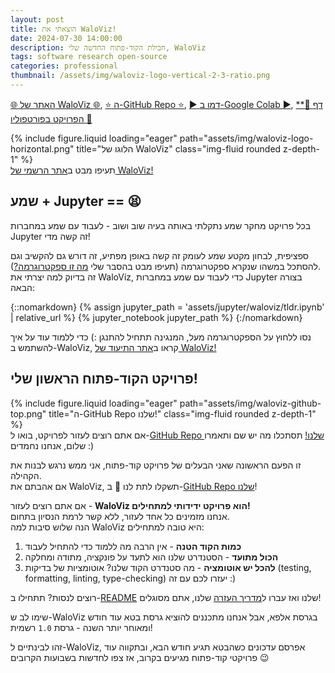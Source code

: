 ```yaml
---
layout: post
title: הוצאתי את WaloViz!
date: 2024-07-30 14:00:00
description: חבילת הקוד-פתוח החדשה שלי, WaloViz
tags: software research open-source
categories: professional
thumbnail: /assets/img/waloviz-logo-vertical-2-3-ratio.png
---
```


[:globe_with_meridians: האתר של WaloViz :globe_with_meridians:](https://waloviz.com), [:star: ה-GitHub Repo :star:](https://github.com/AlonKellner/waloviz/), [:arrow_forward: דמו ב-Google Colab :arrow_forward:](https://colab.research.google.com/drive/1euQCxaNlTg0pGvXz6d7RSoDhM3B1k7dy), [\*\*:bust_in_silhouette: דף הפרויקט בפורטפוליו :bust_in_silhouette:](../../../projects/open-source_2024-07-25_waloviz)

<div class="row">
    <div class="col-sm mt-3 mt-md-0">
        {% include figure.liquid loading="eager" path="assets/img/waloviz-logo-horizontal.png" title="הלוגו של WaloViz" class="img-fluid rounded z-depth-1" %}
    </div>
</div>
<div class="caption">
    תעיפו מבט ב<a href="https://waloviz.com">אתר הרשמי של WaloViz!</a>
</div>

## שמע + Jupyter == :tired_face:

בכל פרויקט מחקר שמע נתקלתי באותה בעיה שוב ושוב - לעבוד עם שמע במחברות Jupyter זה קשה מדי!

ספציפית, לבחון מקטע שמע לעומק זה קשה באופן מפתיע, זה דורש גם להקשיב וגם להסתכל במשהו שנקרא ספקטרוגרמה (תעיפו מבט בהסבר שלי [מה זו ספקטרוגרמה?](../projects/open-source_2024-07-25_waloviz/#whats-a-spectrogram)).  
זה בדיוק למה יצרתי את WaloViz, כדי לעבוד עם שמע במחברות Jupyter בצורה הבאה:

{::nomarkdown}
{% assign jupyter_path = 'assets/jupyter/waloviz/tldr.ipynb' | relative_url %}
{% jupyter_notebook jupyter_path %}
{:/nomarkdown}

נסו ללחוץ על הספקטרוגרמה מעל, המנגינה תתחיל להתנגן :)
כדי ללמוד עוד על איך להשתמש ב-WaloViz, קראו ב[אתר התיעוד של WaloViz!](https://waloviz.com)

## פרויקט הקוד-פתוח הראשון שלי!

<div class="row">
    <div class="col-sm mt-3 mt-md-0">
        {% include figure.liquid loading="eager" path="assets/img/waloviz-github-top.png" title="ה-GitHub Repo שלנו!" class="img-fluid rounded z-depth-1" %}
    </div>
</div>
<div class="caption">
    אם אתם רוצים לעזור לפרויקט, בואו ל-<a href="https://github.com/AlonKellner/waloviz/">GitHub Repo שלנו!</a> תסתכלו מה יש שם ותאמרו שלום, אנחנו נחמדים :)
</div>

זו הפעם הראשונה שאני הבעלים של פרויקט קוד-פתוח, אני ממש נרגש לבנות את הקהילה.  
אם אהבתם את WaloViz, תשקלו לתת לנו :star2: ב-[GitHub Repo שלנו](https://github.com/AlonKellner/waloviz/)!

אם אתם רוצים לעזור - **WaloViz הוא פרויקט ידידותי למתחילים!**  
אנחנו מזמינים כל אחד לעזור, ללא קשר לרמת הנסיון בתחום.  
הנה שלוש סיבות למה WaloViz היא טובה למתחילים:

1. **כמות הקוד הטנה** - אין הרבה מה ללמוד כדי להתחיל לעבוד
2. **הכול מתועד** - הסטנדרט שלנו הוא לתעד על פונקציה, מתודה ומחלקה
3. **להכל יש אוטומציה** - מה סטנדרט הקוד שלנו? אוטומציות של בדיקות (testing, formatting, linting, type-checking) יעזרו לכם עם זה :)

רוצים לנסות? תתחילו ב-[README](https://github.com/AlonKellner/waloviz/) שלנו ואז עברו ל[מדריך העזרה](https://github.com/AlonKellner/waloviz/blob/main/CONTRIBUTING.md) שלנו, אתם מסוגלים!

שימו לב ש-WaloViz בגרסת אלפא, אבל אנחנו מתכננים להוציא גרסת בטא עוד חודש ומאוחר יותר השנה - גרסת `1.0` רשמית!

זהו לבינתיים ל-WaloViz, אפרסם עדכונים כשהבטא תגיע חודש הבא, ובתקווה עוד פרויקטי קוד-פתוח מגיעים בקרוב, אז צפו לחדשות בשבועות הקרובים :wink:
